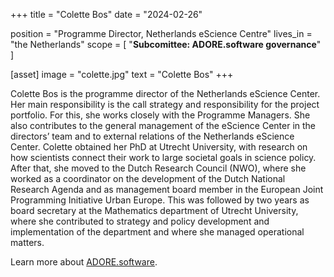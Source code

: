 +++
title = "Colette Bos"
date = "2024-02-26"

position = "Programme Director, Netherlands eScience Centre"
lives_in = "the Netherlands"
scope = [
    "**Subcomittee: ADORE.software governance**"
]

[asset]
  image = "colette.jpg"
  text = "Colette Bos"
+++

Colette Bos is the programme director of the Netherlands eScience Center. Her main responsibility is the call strategy and responsibility for the project portfolio. For this, she works closely with the Programme Managers. She also contributes to the general management of the eScience Center in the directors’ team and to external relations of the Netherlands eScience Center. Colette obtained her PhD at Utrecht University, with research on how scientists connect their work to large societal goals in science policy. After that, she moved to the Dutch Research Council (NWO), where she worked as a coordinator on the development of the Dutch National Research Agenda and as management board member in the European Joint Programming Initiative Urban Europe. This was followed by two years as board secretary at the Mathematics department of Utrecht University, where she contributed to strategy and policy development and implementation of the department and where she managed operational matters.

Learn more about [ADORE.software](https://adore.software/).
